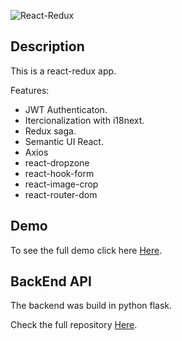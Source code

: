![React-Redux](https://miro.medium.com/proxy/1*VeM-5lsAtrrJ4jXH96h5kg.png)

## Description
This is a react-redux app.

Features:

- JWT Authenticaton.
- Itercionalization with i18next.
- Redux saga.
- Semantic UI React.
- Axios
- react-dropzone
- react-hook-form
- react-image-crop
- react-router-dom


## Demo
To see the full demo click here [Here](http://128.199.43.48/storewebapp/).


## BackEnd API
The backend was build in python flask.

Check the full repository [Here](https://github.com/ottobonilla95/Python-Flask-Api).

   
   
